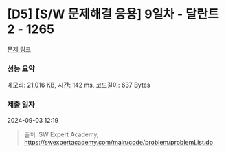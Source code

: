 # [D5] [S/W 문제해결 응용] 9일차 - 달란트2 - 1265 

[문제 링크](https://swexpertacademy.com/main/code/problem/problemDetail.do?contestProbId=AV18R8FKIvoCFAZN) 

### 성능 요약

메모리: 21,016 KB, 시간: 142 ms, 코드길이: 637 Bytes

### 제출 일자

2024-09-03 12:19



> 출처: SW Expert Academy, https://swexpertacademy.com/main/code/problem/problemList.do